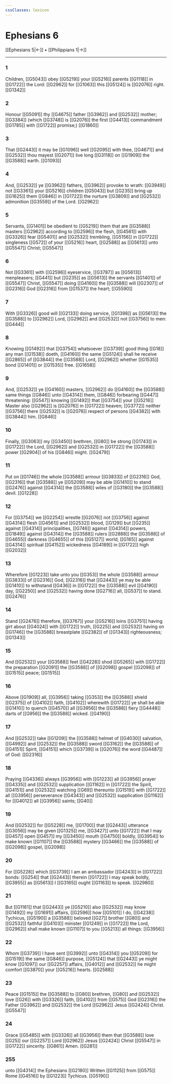 ```yaml
---
cssClasses: lexicon
---
```

# Ephesians 6

[[Ephesians 5|←]] • [[Philippians 1|→]]

---

### 1
Children, [[G5043]] obey [[G5219]] your [[G5216]] parents [[G1118]] in [[G1722]] the Lord: [[G2962]] for [[G1063]] this [[G5124]] is [[G2076]] right. [[G1342]]

### 2
Honour [[G5091]] thy [[G4675]] father [[G3962]] and [[G2532]] mother; [[G3384]] (which [[G3748]] is [[G2076]] the first [[G4413]] commandment [[G1785]] with [[G1722]] promise;) [[G1860]]

### 3
That [[G2443]] it may be [[G1096]] well [[G2095]] with thee, [[G4671]] and [[G2532]] thou mayest [[G2071]] live long [[G3118]] on [[G1909]] the [[G3588]] earth. [[G1093]]

### 4
And, [[G2532]] ye [[G3962]] fathers, [[G3962]] provoke to wrath: [[G3949]] not [[G3361]] your [[G5216]] children [[G5043]] but [[G235]] bring up [[G1625]] them [[G846]] in [[G1722]] the nurture [[G3809]] and [[G2532]] admonition [[G3559]] of the Lord. [[G2962]]

### 5
Servants, [[G1401]] be obedient to [[G5219]] them that are [[G3588]] masters [[G2962]] according to [[G2596]] the flesh, [[G4561]] with [[G3326]] fear [[G5401]] and [[G2532]] trembling, [[G5156]] in [[G1722]] singleness [[G572]] of your [[G5216]] heart, [[G2588]] as [[G5613]] unto [[G5547]] Christ; [[G5547]]

### 6
Not [[G3361]] with [[G2596]] eyeservice, [[G3787]] as [[G5613]] menpleasers; [[G441]] but [[G235]] as [[G5613]] the servants [[G1401]] of [[G5547]] Christ, [[G5547]] doing [[G4160]] the [[G3588]] will [[G2307]] of [[G2316]] God [[G2316]] from [[G1537]] the heart; [[G5590]]

### 7
With [[G3326]] good will [[G2133]] doing service, [[G1398]] as [[G5613]] the [[G3588]] to [[G2962]] Lord, [[G2962]] and [[G2532]] not [[G3756]] to men: [[G444]]

### 8
Knowing [[G1492]] that [[G3754]] whatsoever [[G3739]] good thing [[G18]] any man [[G1538]] doeth, [[G4160]] the same [[G5124]] shall he receive [[G2865]] of [[G3844]] the [[G3588]] Lord, [[G2962]] whether [[G1535]] bond [[G1401]] or [[G1535]] free. [[G1658]]

### 9
And, [[G2532]] ye [[G4160]] masters, [[G2962]] do [[G4160]] the [[G3588]] same things [[G846]] unto [[G4314]] them, [[G846]] forbearing [[G447]] threatening: [[G547]] knowing [[G1492]] that [[G3754]] your [[G5216]] Master also [[G2962]] is [[G2076]] in [[G1722]] heaven; [[G3772]] neither [[G3756]]  there [[G2532]] is [[G2076]] respect of persons [[G4382]] with [[G3844]] him. [[G846]]

### 10
Finally, [[G3063]] my [[G3450]] brethren, [[G80]] be strong [[G1743]] in [[G1722]] the Lord, [[G2962]] and [[G2532]] in [[G1722]] the [[G3588]] power [[G2904]] of his [[G846]] might. [[G2479]]

### 11
Put on [[G1746]] the whole [[G3588]] armour [[G3833]] of [[G2316]] God, [[G2316]] that [[G3588]] ye [[G5209]] may be able [[G1410]] to stand [[G2476]] against [[G4314]] the [[G3588]] wiles of [[G3180]] the [[G3588]] devil. [[G1228]]

### 12
For [[G3754]] we [[G2254]] wrestle [[G2076]] not [[G3756]] against [[G4314]] flesh [[G4561]] and [[G2532]] blood, [[G129]] but [[G235]] against [[G4314]] principalities, [[G746]] against [[G4314]] powers, [[G1849]] against [[G4314]] the [[G3588]] rulers [[G2888]] the [[G3588]] of [[G4655]] darkness [[G4655]] of this [[G5127]] world, [[G165]] against [[G4314]] spiritual [[G4152]] wickedness [[G4189]] in [[G1722]] high [[G2032]]

### 13
Wherefore [[G1223]] take unto you [[G353]] the whole [[G3588]] armour [[G3833]] of [[G2316]] God, [[G2316]] that [[G2443]] ye may be able [[G1410]] to withstand [[G436]] in [[G1722]] the [[G3588]] evil [[G4190]] day, [[G2250]] and [[G2532]] having done [[G2716]] all, [[G537]] to stand. [[G2476]]

### 14
Stand [[G2476]] therefore, [[G3767]] your [[G5216]] loins [[G3751]] having girt about [[G4024]] with [[G1722]] truth, [[G225]] and [[G2532]] having on [[G1746]] the [[G3588]] breastplate [[G2382]] of [[G1343]] righteousness; [[G1343]]

### 15
And [[G2532]] your [[G3588]] feet [[G4228]] shod [[G5265]] with [[G1722]] the preparation [[G2091]] the [[G3588]] of [[G2098]] gospel [[G2098]] of [[G1515]] peace; [[G1515]]

### 16
Above [[G1909]] all, [[G3956]] taking [[G353]] the [[G3588]] shield [[G2375]] of [[G4102]] faith, [[G4102]] wherewith [[G1722]] ye shall be able [[G1410]] to quench [[G4570]] all [[G3956]] the [[G3588]] fiery [[G4448]] darts of [[G956]] the [[G3588]] wicked. [[G4190]]

### 17
And [[G2532]] take [[G1209]] the [[G3588]] helmet of [[G4030]] salvation, [[G4992]] and [[G2532]] the [[G3588]] sword [[G3162]] the [[G3588]] of [[G4151]] Spirit, [[G4151]] which [[G3739]] is [[G2076]] the word [[G4487]] of God: [[G2316]]

### 18
Praying [[G4336]] always [[G3956]] with [[G1223]] all [[G3956]] prayer [[G4335]] and [[G2532]] supplication [[G1162]] in [[G1722]] the Spirit, [[G4151]] and [[G2532]] watching [[G69]] thereunto [[G1519]] with [[G1722]] all [[G3956]] perseverance [[G4343]] and [[G2532]] supplication [[G1162]] for [[G4012]] all [[G3956]] saints; [[G40]]

### 19
And [[G2532]] for [[G5228]] me, [[G1700]] that [[G2443]] utterance [[G3056]] may be given [[G1325]] me, [[G3427]] unto [[G1722]] that I may [[G457]] open [[G457]] my [[G3450]] mouth [[G4750]] boldly, [[G3954]] to make known [[G1107]] the [[G3588]] mystery [[G3466]] the [[G3588]] of [[G2098]] gospel, [[G2098]]

### 20
For [[G5228]] which [[G3739]] I am an ambassador [[G4243]] in [[G1722]] bonds: [[G254]] that [[G2443]] therein [[G1722]] I may speak boldly, [[G3955]] as [[G5613]] I [[G3165]] ought [[G1163]] to speak. [[G2980]]

### 21
But [[G1161]] that [[G2443]] ye [[G5210]] also [[G2532]] may know [[G1492]] my [[G1691]] affairs, [[G2596]] how [[G5101]] I do, [[G4238]] Tychicus, [[G5190]] a [[G3588]] beloved [[G27]] brother [[G80]] and [[G2532]] faithful [[G4103]] minister [[G1249]] in [[G1722]] the Lord, [[G2962]] shall make known [[G1107]] to you [[G5213]] all things: [[G3956]]

### 22
Whom [[G3739]] I have sent [[G3992]] unto [[G4314]] you [[G5209]] for [[G1519]] the same [[G846]] purpose, [[G5124]] that [[G2443]] ye might know [[G1097]] our [[G2257]] affairs, [[G4012]] and [[G2532]] he might comfort [[G3870]] your [[G5216]] hearts. [[G2588]]

### 23
Peace [[G1515]] the [[G3588]] to [[G80]] brethren, [[G80]] and [[G2532]] love [[G26]] with [[G3326]] faith, [[G4102]] from [[G575]] God [[G2316]] the Father [[G3962]] and [[G2532]] the Lord [[G2962]] Jesus [[G2424]] Christ. [[G5547]]

### 24
Grace [[G5485]] with [[G3326]] all [[G3956]] them that [[G3588]] love [[G25]] our [[G2257]] Lord [[G2962]] Jesus [[G2424]] Christ [[G5547]] in [[G1722]] sincerity. [[G861]] Amen. [[G281]]

### 255
unto [[G4314]] the Ephesians [[G2180]] Written [[G1125]] from [[G575]] Rome [[G4516]] by [[G1223]] Tychicus. [[G5190]]